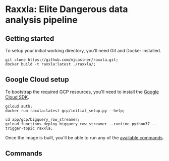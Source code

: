 # Raxxla: Elite Dangerous data analysis pipeline

## Getting started
To setup your initial working directory, you'll need Git and Docker installed.
```shell
git clone https://github.com/mjcastner/raxxla.git;
docker build -t raxxla:latest ./raxxla/;
```

## Google Cloud setup
To bootstrap the required GCP resources, you'll need to install the
[Google Cloud SDK](https://cloud.google.com/sdk/docs/downloads-docker).

```shell
gcloud auth;
docker run raxxla:latest gcp/initial_setup.py --help;

cd app/gcp/bigquery_row_streamer;
gcloud functions deploy bigquery_row_streamer --runtime python37 --trigger-topic raxxla;
```

Once the image is built, you'll be able to run any of the
[available commands](#commands).


## Commands

